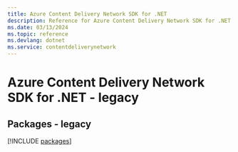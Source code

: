 ```yaml
---
title: Azure Content Delivery Network SDK for .NET
description: Reference for Azure Content Delivery Network SDK for .NET
ms.date: 03/13/2024
ms.topic: reference
ms.devlang: dotnet
ms.service: contentdeliverynetwork
---
```

# Azure Content Delivery Network SDK for .NET - legacy
## Packages - legacy
[!INCLUDE [packages](content-delivery-network-index.md)]